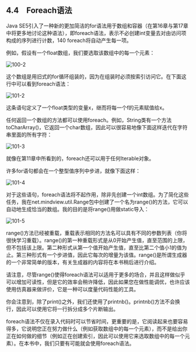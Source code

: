 ## 4.4　Foreach语法

Java SE5引入了一种新的更加简洁的for语法用于数组和容器（在第16章与第17章中将更多地讨论这种语法），即foreach语法，表示不必创建int变量去对由访问项构成的序列进行计数，140 foreach将自动产生每一项。

例如，假设有一个float数组，我们要选取该数组中的每一个元素：

![100-2](../Images/image02702.jpeg)

这个数组是用旧式的for循环组装的，因为在组装时必须按索引访问它。在下面这行中可以看到foreach语法：

![101-2](../Images/image02703.jpeg)

这条语句定义了一个float类型的变量x，继而将每一个f的元素赋值给x。

任何返回一个数组的方法都可以使用foreach。例如，String类有一个方法toCharArray()，它返回一个char数组，因此可以很容易地像下面这样迭代在字符串里面的所有字符：

![101-3](../Images/image02704.jpeg)

就像在第11章中所看到的，foreach还可以用于任何Iterable对象。

许多for语句都会在一个整型值序列中步进，就像下面这样：

![101-4](../Images/image02705.jpeg)

对于这些语句，foreach语法将不起作用，除非先创建一个int数组。为了简化这些任务，我在net.mindview.util.Range包中创建了一个名为range()的方法，它可以自动地生成恰当的数组。我的目的是将range()用做static导入：

![101-5](../Images/image02706.jpeg)

range()方法已经被重载，重载表示相同的方法名可以具有不同的参数列表（你将很快学习重载）。range()的第一种重载形式是从0开始产生值，直至范围的上限，但不包括该上限。第二种形式从第一个值开始产生值，直至比第二个值小1的值为止。第三种形式有一个步进值，因此它每次的增量为该值。range()是所谓生成器的一个非常简单的版本，有关生成器的内容将在本书稍后进行介绍。

请注意，尽管range()使得foreach语法可以适用于更多的场合，并且这样做似乎可以增加可读性，但是它的效率会稍许降低，因此如果您在做性能调优，也许应该使用仿真器来做评价，它是一种可以度量代码性能的工具。

你会注意到，除了print()之外，我们还使用了printnb()。printnb()方法不会换行，因此可以使用它将一行拆分成多个片断输出。

foreach语法不仅在录入代码时可以节省时间，更重要的是，它阅读起来也要容易得多，它说明您正在努力做什么（例如获取数组中的每一个元素），而不是给出你正在如何做的细节（例如正在创建索引，因此可以使用它来选取数组中的每一个元素）。在本书中，我们只要有可能就会使用foreach语法。